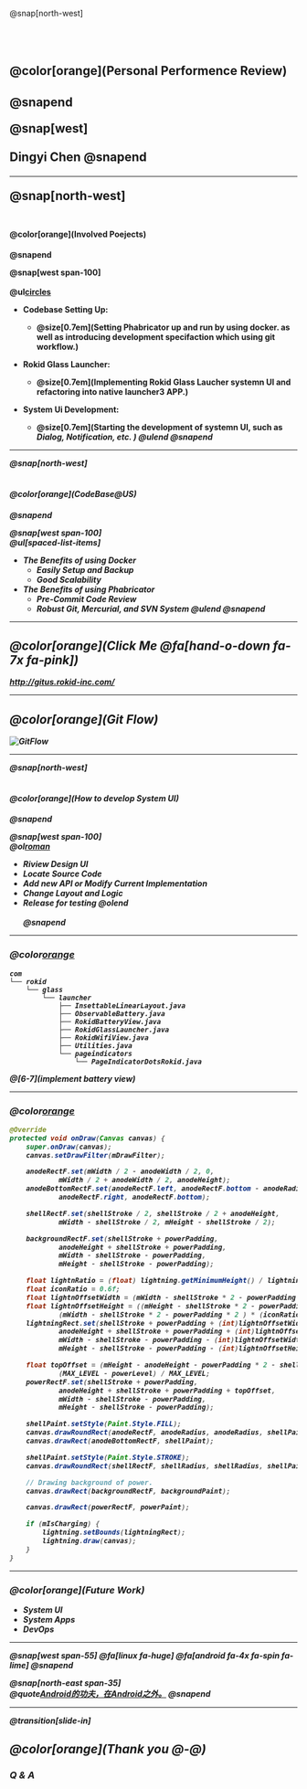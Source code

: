 @snap[north-west]
<br><br><br><br>
<h2>@color[orange](Personal Performence Review)<h2>
@snapend

@snap[west]
<br><br>
Dingyi Chen
@snapend

---

@snap[north-west]
<br><br>
<h4>@color[orange](Involved Poejects)<h4>
@snapend

@snap[west span-100]
<br><br>
@ul[circles](false)
- Codebase Setting Up:
  - @size[0.7em](Setting Phabricator up and run by using docker. as well as introducing development specifaction which using git workflow.)

- Rokid Glass Launcher:
  - @size[0.7em](Implementing Rokid Glass Laucher systemn UI and refactoring into native launcher3 APP.)

- System Ui Development:
  - @size[0.7em](Starting the development of systemn UI, such as <i>Dialog<i>, <i>Notification<i>, etc. )
@ulend
@snapend
  
---

@snap[north-west]
<br><br>
<h4>@color[orange](CodeBase@US)<h4>
@snapend

@snap[west span-100]
<br>
@ul[spaced-list-items]
- The Benefits of using Docker
  + Easily Setup and Backup
  + Good Scalability
- The Benefits of using Phabricator
  + Pre-Commit *Code Review*
  + Robust **Git**, Mercurial, and SVN System
@ulend
@snapend

---

## @color[orange](Click Me @fa[hand-o-down fa-7x fa-pink])

http://gitus.rokid-inc.com/

---

## @color[orange](Git Flow)

![GitFlow](http://lanziani.com/slides/gitflow/images/gitflow_3.png)

---

@snap[north-west]
<br><br>
<h4>@color[orange](How to develop System UI)<h4>
@snapend

@snap[west span-100]
<br>
@ol[roman](true)
- Riview Design UI
- Locate Source Code
- Add new API or Modify Current Implementation
- Change Layout and Logic
- Release for testing
@olend
<br><br>
@snapend

---

### @color[orange](example)

```
com
└── rokid
    └── glass
        └── launcher
            ├── InsettableLinearLayout.java
            ├── ObservableBattery.java
            ├── RokidBatteryView.java
            ├── RokidGlassLauncher.java
            ├── RokidWifiView.java
            ├── Utilities.java
            └── pageindicators
                └── PageIndicatorDotsRokid.java
```

@[6-7](implement battery view)

---
### @color[orange](example)

``` java
@Override
protected void onDraw(Canvas canvas) {
    super.onDraw(canvas);
    canvas.setDrawFilter(mDrawFilter);

    anodeRectF.set(mWidth / 2 - anodeWidth / 2, 0,
            mWidth / 2 + anodeWidth / 2, anodeHeight);
    anodeBottomRectF.set(anodeRectF.left, anodeRectF.bottom - anodeRadius,
            anodeRectF.right, anodeRectF.bottom);

    shellRectF.set(shellStroke / 2, shellStroke / 2 + anodeHeight,
            mWidth - shellStroke / 2, mHeight - shellStroke / 2);

    backgroundRectF.set(shellStroke + powerPadding,
            anodeHeight + shellStroke + powerPadding,
            mWidth - shellStroke - powerPadding,
            mHeight - shellStroke - powerPadding);

    float lightnRatio = (float) lightning.getMinimumHeight() / lightning.getMinimumWidth();
    float iconRatio = 0.6f;
    float lightnOffsetWidth = (mWidth - shellStroke * 2 - powerPadding * 2 ) * (1 - iconRatio) / 2;
    float lightnOffsetHeight = ((mHeight - shellStroke * 2 - powerPadding * 2) -
            (mWidth - shellStroke * 2 - powerPadding * 2 ) * (iconRatio + .2f) * lightnRatio) / 2;
    lightningRect.set(shellStroke + powerPadding + (int)lightnOffsetWidth,
            anodeHeight + shellStroke + powerPadding + (int)lightnOffsetHeight,
            mWidth - shellStroke - powerPadding - (int)lightnOffsetWidth,
            mHeight - shellStroke - powerPadding - (int)lightnOffsetHeight);

    float topOffset = (mHeight - anodeHeight - powerPadding * 2 - shellStroke) *
            (MAX_LEVEL - powerLevel) / MAX_LEVEL;
    powerRectF.set(shellStroke + powerPadding,
            anodeHeight + shellStroke + powerPadding + topOffset,
            mWidth - shellStroke - powerPadding,
            mHeight - shellStroke - powerPadding);

    shellPaint.setStyle(Paint.Style.FILL);
    canvas.drawRoundRect(anodeRectF, anodeRadius, anodeRadius, shellPaint);
    canvas.drawRect(anodeBottomRectF, shellPaint);

    shellPaint.setStyle(Paint.Style.STROKE);
    canvas.drawRoundRect(shellRectF, shellRadius, shellRadius, shellPaint);

    // Drawing background of power.
    canvas.drawRect(backgroundRectF, backgroundPaint);

    canvas.drawRect(powerRectF, powerPaint);

    if (mIsCharging) {
        lightning.setBounds(lightningRect);
        lightning.draw(canvas);
    }
}
```

---

### @color[orange](Future Work)

- System UI
- System Apps
- *DevOps*

---

@snap[west span-55]
@fa[linux fa-huge]
@fa[android fa-4x fa-spin fa-lime]
@snapend

@snap[north-east span-35]
<br>
@quote[Android的功夫，在Android之外。](知乎答主)
@snapend

---
@transition[slide-in]

## @color[orange](Thank you @-@)

### Q & A

